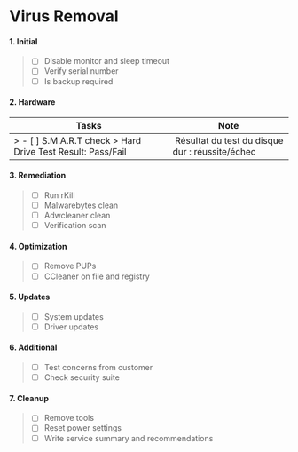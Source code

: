 # Virus Removal

#### 1. Initial
> - [ ] Disable monitor and sleep timeout
> - [ ] Verify serial number 
> - [ ] Is backup required

#### 2. Hardware
Tasks | Note
------------ | -------------
> - [ ] S.M.A.R.T check > Hard Drive Test Result: Pass/Fail | Résultat du test du disque dur : réussite/échec

#### 3. Remediation
> - [ ] Run rKill
> - [ ] Malwarebytes clean
> - [ ] Adwcleaner clean
> - [ ] Verification scan

#### 4. Optimization
> - [ ] Remove PUPs
> - [ ] CCleaner on file and registry

#### 5. Updates
> - [ ] System updates
> - [ ] Driver updates

#### 6. Additional
> - [ ] Test concerns from customer
> - [ ] Check security suite

#### 7. Cleanup
> - [ ] Remove tools
> - [ ] Reset power settings
> - [ ] Write service summary and recommendations
